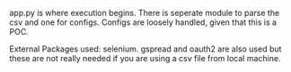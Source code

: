 app.py is where execution begins.
There is seperate module to parse the csv and one for configs. 
Configs are loosely handled, given that this is a POC.

External Packages used: selenium. gspread and oauth2 are also used but these are not really needed if you are using a csv file from local machine.
